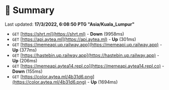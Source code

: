 # 📖 Summary
Last updated: **17/3/2022, 6:08:50 PTG "Asia/Kuala_Lumpur"**

- `GET` [https://shrt.ml](https://shrt.ml) - **Down** (9958ms)
- `GET` [https://api.aytea.ml](https://api.aytea.ml) - **Up** (301ms)
- `GET` [https://memeapi.up.railway.app](https://memeapi.up.railway.app) - **Up** (377ms)
- `GET` [https://hastebin.up.railway.app](https://hastebin.up.railway.app) - **Up** (206ms)
- `GET` [https://memeapi.aytea14.repl.co](https://memeapi.aytea14.repl.co) - **Down** (155ms)
- `GET` [https://color.aytea.ml/4b31d6.png](https://color.aytea.ml/4b31d6.png) - **Up** (1694ms)

